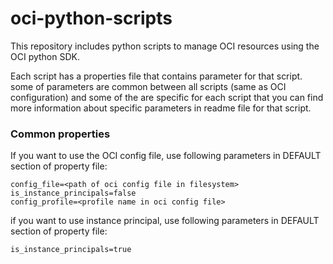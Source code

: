 # oci-python-scripts
This repository includes python scripts to manage OCI resources using the OCI python SDK. 



Each script has a properties file that contains parameter for that script. some of parameters are common between all scripts (same as OCI configuration) and some of the are specific for each script that you can find more information about specific parameters in readme file for that script. 

### Common properties
If you want to use the OCI config file, use following parameters in DEFAULT section of property file:  
```
config_file=<path of oci config file in filesystem>
is_instance_principals=false
config_profile=<profile name in oci config file>
```

if you want to use instance principal, use following parameters in DEFAULT section of property file:  
```
is_instance_principals=true
```
